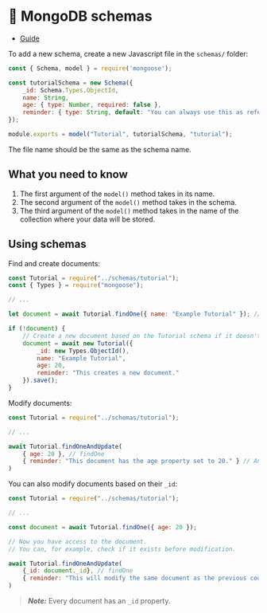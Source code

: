 # 🍃 MongoDB schemas
  
- [Guide](https://www.mongodb.com/developer/languages/javascript/getting-started-with-mongodb-and-mongoose/)

To add a new schema, create a new Javascript file in the `schemas/` folder:
```js
const { Schema, model } = require('mongoose');

const tutorialSchema = new Schema({
    _id: Schema.Types.ObjectId,
    name: String,
    age: { type: Number, required: false },
    reminder: { type: String, default: "You can always use this as reference or look at the guide." }
});

module.exports = model("Tutorial", tutorialSchema, "tutorial");
```
The file name should be the same as the schema name.

## What you need to know
1. The first argument of the `model()` method takes in its name.
1. The second argument of the `model()` method takes in the schema.
1. The third argument of the `model()` method takes in the name of the collection where your data will be stored.

## Using schemas
Find and create documents:
```js
const Tutorial = require("../schemas/tutorial");
const { Types } = require("mongoose");

// ...

let document = await Tutorial.findOne({ name: "Example Tutorial" }); // Find document based on a property

if (!document) {
    // Create a new document based on the Tutorial schema if it doesn't already exist
    document = await new Tutorial({
        _id: new Types.ObjectId(),
        name: "Example Tutorial",
        age: 20,
        reminder: "This creates a new document."
    }).save();
}
```
Modify documents:
```js
const Tutorial = require("../schemas/tutorial");

// ...

await Tutorial.findOneAndUpdate(
    { age: 20 }, // findOne
    { reminder: "This document has the age property set to 20." } // AndUpdate
)
```
You can also modify documents based on their `_id`:
```js
const Tutorial = require("../schemas/tutorial");

// ...

const document = await Tutorial.findOne({ age: 20 });

// Now you have access to the document.
// You can, for example, check if it exists before modification.

await Tutorial.findOneAndUpdate(
    {_id: document._id}, // findOne
    { reminder: "This will modify the same document as the previous code." } // AndUpdate
)
```
> ***Note:*** Every document has an `_id` property.
